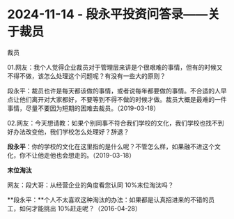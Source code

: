 # 2024-11-14 - 段永平投资问答录——关于裁员

裁员 

01.网友：我个人觉得企业裁员对于管理层来讲是个很艰难的事情，但有的时候又不得不做，该怎么处理这个问题呢？有没有一些大的原则？

段永平：裁员也许是每天都该做的事情，或者说每年都要做的事情。不合适的人早点让他们离开对大家都好，不要等到不得不做的时候才做。裁员大概是最难的一件事情，尽量不要因为短期的困难去裁员。（2019-03-18）

02.网友：今天想请教：如果个别同事不符合我们学校的文化，我们学校也找不到好办法改变他，我们学校怎么处理好？辞退？

**段永平**：你的学校的文化在这里指的是什么呢？不管怎么样，如果融不进这个文化，你不让他走他也会想走的。（2019-03-18）

**末位淘汰**

网友：段大哥：从经营企业的角度看您认同 10%末位淘汰吗？

**段永平：**个人不太喜欢这种淘汰的办法：如果都是认真招进来的不错的员工，如何才能挑出 10%赶走呢？（2016-04-28）